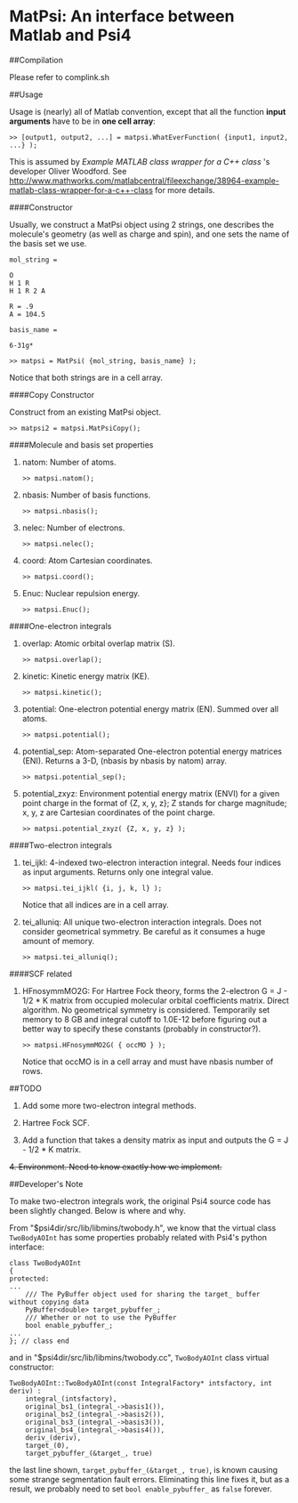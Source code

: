 MatPsi: An interface between Matlab and Psi4
======

##Compilation

Please refer to complink.sh 

##Usage 

Usage is (nearly) all of Matlab convention, except that all the function __input arguments__ have to be in __one cell array__: 

    >> [output1, output2, ...] = matpsi.WhatEverFunction( {input1, input2, ...} );

This is assumed by _Example MATLAB class wrapper for a C++ class_ 's developer Oliver Woodford. See http://www.mathworks.com/matlabcentral/fileexchange/38964-example-matlab-class-wrapper-for-a-c++-class for more details. 

####Constructor 

Usually, we construct a MatPsi object using 2 strings, one describes the molecule's geometry (as well as charge and spin), and one sets the name of the basis set we use. 

```
mol_string = 

O
H 1 R
H 1 R 2 A

R = .9
A = 104.5

basis_name = 

6-31g*

>> matpsi = MatPsi( {mol_string, basis_name} );
```

Notice that both strings are in a cell array. 

####Copy Constructor

Construct from an existing MatPsi object. 

    >> matpsi2 = matpsi.MatPsiCopy();

####Molecule and basis set properties 

1. natom: Number of atoms. 

    ```
    >> matpsi.natom(); 
    ```

2. nbasis: Number of basis functions. 

    ```
    >> matpsi.nbasis(); 
    ```

3. nelec: Number of electrons. 

    ```
    >> matpsi.nelec(); 
    ```

4. coord: Atom Cartesian coordinates. 

    ```
    >> matpsi.coord(); 
    ```

5. Enuc:  Nuclear repulsion energy. 

    ```
    >> matpsi.Enuc(); 
    ```

####One-electron integrals 

1. overlap: Atomic orbital overlap matrix (S). 

    ```
    >> matpsi.overlap(); 
    ```

2. kinetic: Kinetic energy matrix (KE). 

    ```
    >> matpsi.kinetic(); 
    ```

3. potential: One-electron potential energy matrix (EN). Summed over all atoms. 

    ```
    >> matpsi.potential(); 
    ```

4. potential_sep: Atom-separated One-electron potential energy matrices (ENI). Returns a 3-D, (nbasis by nbasis by natom) array. 

    ```
    >> matpsi.potential_sep(); 
    ```

5. potential_zxyz: Environment potential energy matrix (ENVI) for a given point charge in the format of {Z, x, y, z}; Z stands for charge magnitude; x, y, z are Cartesian coordinates of the point charge. 

    ```
    >> matpsi.potential_zxyz( {Z, x, y, z} ); 
    ```

####Two-electron integrals 

1. tei_ijkl: 4-indexed two-electron interaction integral. Needs four indices as input arguments. Returns only one integral value. 

    ```
    >> matpsi.tei_ijkl( {i, j, k, l} ); 
    ```

    Notice that all indices are in a cell array. 

2. tei_alluniq: All unique two-electron interaction integrals. Does not consider geometrical symmetry. Be careful as it consumes a huge amount of memory. 

    ```
    >> matpsi.tei_alluniq(); 
    ```

####SCF related 

1. HFnosymmMO2G: For Hartree Fock theory, forms the 2-electron G = J - 1/2 * K matrix from occupied molecular orbital coefficients matrix. Direct algorithm. No geometrical symmetry is considered. Temporarily set memory to 8 GB and integral cutoff to 1.0E-12 before figuring out a better way to specify these constants (probably in constructor?). 

    ```
    >> matpsi.HFnosymmMO2G( { occMO } ); 
    ```
    
    Notice that occMO is in a cell array and must have nbasis number of rows. 

##TODO 

1. Add some more two-electron integral methods. 

2. Hartree Fock SCF. 

3. Add a function that takes a density matrix as input and outputs the G = J - 1/2 * K matrix. 

~~4. Environment. Need to know exactly how we implement.~~ 

##Developer's Note 

To make two-electron integrals work, the original Psi4 source code has been slightly changed. Below is where and why. 

From "$psi4dir/src/lib/libmins/twobody.h", we know that the virtual class `TwoBodyAOInt` has some properties probably related with Psi4's python interface: 

    class TwoBodyAOInt
    {
    protected:
    ...
        /// The PyBuffer object used for sharing the target_ buffer without copying data
        PyBuffer<double> target_pybuffer_;
        /// Whether or not to use the PyBuffer
        bool enable_pybuffer_;
    ...
    }; // class end

and in "$psi4dir/src/lib/libmins/twobody.cc", `TwoBodyAOInt` class virtual constructor: 

    TwoBodyAOInt::TwoBodyAOInt(const IntegralFactory* intsfactory, int deriv) :
        integral_(intsfactory),
        original_bs1_(integral_->basis1()),
        original_bs2_(integral_->basis2()),
        original_bs3_(integral_->basis3()),
        original_bs4_(integral_->basis4()),
        deriv_(deriv),
        target_(0),
        target_pybuffer_(&target_, true)

the last line shown, `target_pybuffer_(&target_, true)`, is known causing some strange segmentation fault errors. Eliminating this line fixes it, but as a result, we probably need to set `bool enable_pybuffer_` as `false` forever. 




